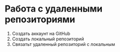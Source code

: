 # Работа с удаленными репозиториями
1. Создать аккаунт на GitHub
2. Создать локальный репозиторий
3. Связатьт удаленный репозиторий с локальным
